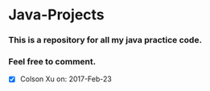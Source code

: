 # Java-Projects
### This is a repository for all my java practice code.
### Feel free to comment.

- [x] Colson Xu on: 2017-Feb-23
